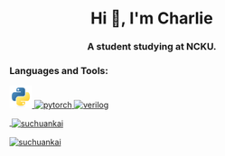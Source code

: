 <h1 align="center">Hi 👋, I'm Charlie</h1>
<h3 align="center">A student studying at NCKU.</h3>


<h3 align="left">Languages and Tools:</h3>
<p align="left"> <a href="https://www.python.org" target="_blank" rel="noreferrer"> <img src="https://raw.githubusercontent.com/devicons/devicon/master/icons/python/python-original.svg" alt="python" width="40" height="40"/> </a> <a href="https://pytorch.org/" target="_blank" rel="noreferrer"> <img src="https://www.vectorlogo.zone/logos/pytorch/pytorch-icon.svg" alt="pytorch" width="40" height="40"/> </a><a href="https://www.verilog.com/" target="_blank" rel="noreferrer"> <img src="https://www.verilog.com/img/verilog.gif" alt="verilog" width="80" height="60"/>

<p>&nbsp;<img align="center" src="https://github-readme-stats-git-masterrstaa-rickstaa.vercel.app/api?username=suchuankai&show_icons=true&locale=en&rank_icon=github" alt="suchuankai" /></p>

<p><img align="center" src="https://github-readme-streak-stats.herokuapp.com/?user=suchuankai&" alt="suchuankai" /></p>
